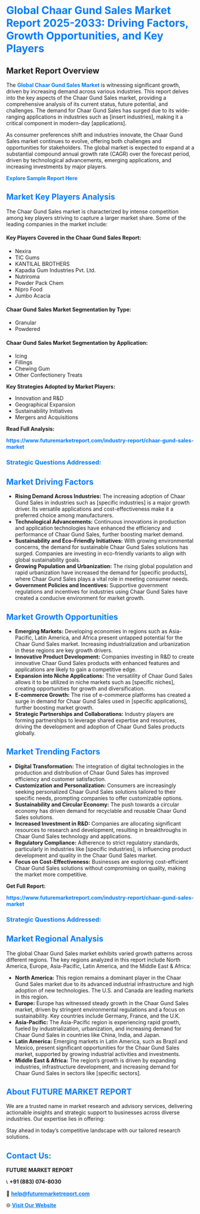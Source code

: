 <h1 style="color: #007BFF;">Global Chaar Gund Sales Market Report 2025-2033: Driving Factors, Growth Opportunities, and Key Players</h1>

<section id="overview">
<h2>Market Report Overview</h2>
<p>The <a href="https://www.futuremarketreport.com/industry-report/chaar-gund-sales-market" style="color: #007BFF; text-decoration: none;"><strong>Global Chaar Gund Sales Market</strong></a> is witnessing significant growth, driven by increasing demand across various industries. This report delves into the key aspects of the Chaar Gund Sales market, providing a comprehensive analysis of its current status, future potential, and challenges. The demand for Chaar Gund Sales has surged due to its wide-ranging applications in industries such as [insert industries], making it a critical component in modern-day [applications].</p>
<p>As consumer preferences shift and industries innovate, the Chaar Gund Sales market continues to evolve, offering both challenges and opportunities for stakeholders. The global market is expected to expand at a substantial compound annual growth rate (CAGR) over the forecast period, driven by technological advancements, emerging applications, and increasing investments by major players.</p>
</section>

<section id="overview">
<p><a href="https://www.futuremarketreport.com/request-sample/reportId=108852" style="color: #007BFF; text-decoration: none;"><strong>Explore Sample Report Here</strong></a></p>
</section>

<section id="key-players">
<h2 style="color: #007BFF;">Market Key Players Analysis</h2>
<p>The Chaar Gund Sales market is characterized by intense competition among key players striving to capture a larger market share. Some of the leading companies in the market include:</p>
<h4>Key Players Covered in the Chaar Gund Sales Report:</h4>
<ul><li>Nexira</li><li>TIC Gums</li><li>KANTILAL BROTHERS</li><li>Kapadia Gum Industries Pvt. Ltd.</li><li>Nutriroma</li><li>Powder Pack Chem</li><li>Nipro Food</li><li>Jumbo Acacia</li></ul>
<h4>Chaar Gund Sales Market Segmentation by Type:</h4>
<ul><li>Granular</li><li>Powdered</li></ul>

<h4>Chaar Gund Sales Market Segmentation by Application:</h4>
<ul><li>Icing</li><li>Fillings</li><li>Chewing Gum</li><li>Other Confectionery Treats</li></ul>
<p><strong>Key Strategies Adopted by Market Players:</strong></p>
<ul>
<li>Innovation and R&D</li>
<li>Geographical Expansion</li>
<li>Sustainability Initiatives</li>
<li>Mergers and Acquisitions</li>
</ul>
</section>

<section>
<p><strong>Read Full Analysis: </strong></p><a href="https://www.futuremarketreport.com/industry-report/chaar-gund-sales-market" style="color: #007BFF; text-decoration: none;"><strong>https://www.futuremarketreport.com/industry-report/chaar-gund-sales-market</strong></a>
<h3 style="color: #007BFF;">Strategic Questions Addressed:</h3>
</section>

<section id="driving-factors">
<h2 style="color: #007BFF;">Market Driving Factors</h2>
<ul>
<li><strong>Rising Demand Across Industries:</strong> The increasing adoption of Chaar Gund Sales in industries such as [specific industries] is a major growth driver. Its versatile applications and cost-effectiveness make it a preferred choice among manufacturers.</li>
<li><strong>Technological Advancements:</strong> Continuous innovations in production and application technologies have enhanced the efficiency and performance of Chaar Gund Sales, further boosting market demand.</li>
<li><strong>Sustainability and Eco-Friendly Initiatives:</strong> With growing environmental concerns, the demand for sustainable Chaar Gund Sales solutions has surged. Companies are investing in eco-friendly variants to align with global sustainability goals.</li>
<li><strong>Growing Population and Urbanization:</strong> The rising global population and rapid urbanization have increased the demand for [specific products], where Chaar Gund Sales plays a vital role in meeting consumer needs.</li>
<li><strong>Government Policies and Incentives:</strong> Supportive government regulations and incentives for industries using Chaar Gund Sales have created a conducive environment for market growth.</li>
</ul>
</section>

<section id="growth-opportunities">
<h2 style="color: #007BFF;">Market Growth Opportunities</h2>
<ul>
<li><strong>Emerging Markets:</strong> Developing economies in regions such as Asia-Pacific, Latin America, and Africa present untapped potential for the Chaar Gund Sales market. Increasing industrialization and urbanization in these regions are key growth drivers.</li>
<li><strong>Innovative Product Development:</strong> Companies investing in R&D to create innovative Chaar Gund Sales products with enhanced features and applications are likely to gain a competitive edge.</li>
<li><strong>Expansion into Niche Applications:</strong> The versatility of Chaar Gund Sales allows it to be utilized in niche markets such as [specific niches], creating opportunities for growth and diversification.</li>
<li><strong>E-commerce Growth:</strong> The rise of e-commerce platforms has created a surge in demand for Chaar Gund Sales used in [specific applications], further boosting market growth.</li>
<li><strong>Strategic Partnerships and Collaborations:</strong> Industry players are forming partnerships to leverage shared expertise and resources, driving the development and adoption of Chaar Gund Sales products globally.</li>
</ul>
</section>

<section id="trending-factors">
<h2 style="color: #007BFF;">Market Trending Factors</h2>
<ul>
<li><strong>Digital Transformation:</strong> The integration of digital technologies in the production and distribution of Chaar Gund Sales has improved efficiency and customer satisfaction.</li>
<li><strong>Customization and Personalization:</strong> Consumers are increasingly seeking personalized Chaar Gund Sales solutions tailored to their specific needs, prompting companies to offer customizable options.</li>
<li><strong>Sustainability and Circular Economy:</strong> The push towards a circular economy has driven demand for recyclable and reusable Chaar Gund Sales solutions.</li>
<li><strong>Increased Investment in R&D:</strong> Companies are allocating significant resources to research and development, resulting in breakthroughs in Chaar Gund Sales technology and applications.</li>
<li><strong>Regulatory Compliance:</strong> Adherence to strict regulatory standards, particularly in industries like [specific industries], is influencing product development and quality in the Chaar Gund Sales market.</li>
<li><strong>Focus on Cost-Effectiveness:</strong> Businesses are exploring cost-efficient Chaar Gund Sales solutions without compromising on quality, making the market more competitive.</li>
</ul>
</section>

<section>
<p><strong>Get Full Report: </strong></p><a href="https://www.futuremarketreport.com/industry-report/chaar-gund-sales-market" style="color: #007BFF; text-decoration: none;"><strong>https://www.futuremarketreport.com/industry-report/chaar-gund-sales-market</strong></a>
<h3 style="color: #007BFF;">Strategic Questions Addressed:</h3>
</section>


<section id="regional-analysis">
<h2 style="color: #007BFF;">Market Regional Analysis</h2>
<p>The global Chaar Gund Sales market exhibits varied growth patterns across different regions. The key regions analyzed in this report include North America, Europe, Asia-Pacific, Latin America, and the Middle East & Africa:</p>
<ul>
<li><strong>North America:</strong> This region remains a dominant player in the Chaar Gund Sales market due to its advanced industrial infrastructure and high adoption of new technologies. The U.S. and Canada are leading markets in this region.</li>
<li><strong>Europe:</strong> Europe has witnessed steady growth in the Chaar Gund Sales market, driven by stringent environmental regulations and a focus on sustainability. Key countries include Germany, France, and the U.K.</li>
<li><strong>Asia-Pacific:</strong> The Asia-Pacific region is experiencing rapid growth, fueled by industrialization, urbanization, and increasing demand for Chaar Gund Sales in countries like China, India, and Japan.</li>
<li><strong>Latin America:</strong> Emerging markets in Latin America, such as Brazil and Mexico, present significant opportunities for the Chaar Gund Sales market, supported by growing industrial activities and investments.</li>
<li><strong>Middle East & Africa:</strong> The region’s growth is driven by expanding industries, infrastructure development, and increasing demand for Chaar Gund Sales in sectors like [specific sectors].</li>
</ul>
</section>

<footer>
<h2 style="color: #007BFF;">About FUTURE MARKET REPORT</h2>
<p>We are a trusted name in market research and advisory services, delivering actionable insights and strategic support to businesses across diverse industries. Our expertise lies in offering:</p>

<p>Stay ahead in today’s competitive landscape with our tailored research solutions.</p>

<h2 style="color: #007BFF;">Contact Us:</h2>
<p><strong>FUTURE MARKET REPORT</strong></p>
<p>📞 <strong>+91 (883) 074-8030</strong></p>
<p>📧 <strong><a href="mailto:help@futuremarketreport.com" style="color: #007BFF;">help@futuremarketreport.com</a></strong></p>
<p>🌐 <strong><a href="https://www.futuremarketreport.com/" style="color: #007BFF;">Visit Our Website</a></strong></p>
</footer>